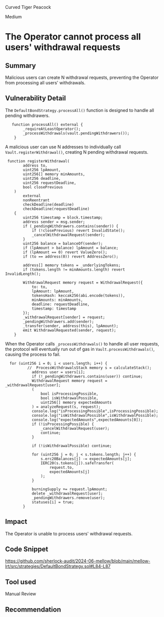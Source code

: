 Curved Tiger Peacock

Medium

# The Operator cannot process all users' withdrawal requests

## Summary
Malicious users can create N withdrawal requests, preventing the Operator from processing all users' withdrawals.

## Vulnerability Detail
The `DefaultBondStrategy.processAll()` function is designed to handle all pending withdrawers.
```solidity
   function processAll() external {
        _requireAtLeastOperator();
        _processWithdrawals(vault.pendingWithdrawers());
    }

```

 A malicious user can use N addresses to individually call `Vault.registerWithdrawal()`, creating N pending withdrawal requests. 
```solidity
 function registerWithdrawal(
        address to,
        uint256 lpAmount,
        uint256[] memory minAmounts,
        uint256 deadline,
        uint256 requestDeadline,
        bool closePrevious
    )
        external
        nonReentrant
        checkDeadline(deadline)
        checkDeadline(requestDeadline)
    {
        uint256 timestamp = block.timestamp;
        address sender = msg.sender;
        if (_pendingWithdrawers.contains(sender)) {
            if (!closePrevious) revert InvalidState();
            _cancelWithdrawalRequest(sender);
        }
        uint256 balance = balanceOf(sender);
        if (lpAmount > balance) lpAmount = balance;
        if (lpAmount == 0) revert ValueZero();
        if (to == address(0)) revert AddressZero();

        address[] memory tokens = _underlyingTokens;
        if (tokens.length != minAmounts.length) revert InvalidLength();

        WithdrawalRequest memory request = WithdrawalRequest({
            to: to,
            lpAmount: lpAmount,
            tokensHash: keccak256(abi.encode(tokens)),
            minAmounts: minAmounts,
            deadline: requestDeadline,
            timestamp: timestamp
        });
        _withdrawalRequest[sender] = request;
        _pendingWithdrawers.add(sender);
        _transfer(sender, address(this), lpAmount);
        emit WithdrawalRequested(sender, request);
    }
```

When the Operator calls `_processWithdrawals()` to handle all user requests, the protocol will eventually run out of gas in `Vault.processWithdrawals()`, causing the process to fail.
```solidity
  for (uint256 i = 0; i < users.length; i++) {
          //  ProcessWithdrawalsStack memory s = calculateStack();
            address user = users[i];
            if (!_pendingWithdrawers.contains(user)) continue;
            WithdrawalRequest memory request = _withdrawalRequest[user];
            (
                bool isProcessingPossible,
                bool isWithdrawalPossible,
                uint256[] memory expectedAmounts
            ) = analyzeRequest(s, request);
            console.log("isProcessingPossible",isProcessingPossible);
            console.log("isWithdrawalPossible",isWithdrawalPossible);
            console.log("expectedAmounts",expectedAmounts[0]);
            if (!isProcessingPossible) {
                _cancelWithdrawalRequest(user);
                continue;
            }

            if (!isWithdrawalPossible) continue;

            for (uint256 j = 0; j < s.tokens.length; j++) {
                s.erc20Balances[j] -= expectedAmounts[j];
                IERC20(s.tokens[j]).safeTransfer(
                    request.to,
                    expectedAmounts[j]
                );
            }

            burningSupply += request.lpAmount;
            delete _withdrawalRequest[user];
            _pendingWithdrawers.remove(user);
            statuses[i] = true;
        }

```

## Impact
The Operator is unable to process users' withdrawal requests.

## Code Snippet
https://github.com/sherlock-audit/2024-06-mellow/blob/main/mellow-lrt/src/strategies/DefaultBondStrategy.sol#L84-L87

## Tool used

Manual Review

## Recommendation

